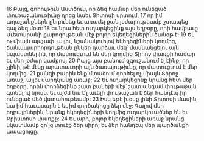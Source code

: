 16 Բայց, գոհութիւն Աստծուն, որ ձեզ համար մեր ունեցած փութաջանութիւնը դրեց նաեւ Տիտոսի սրտում, 17 որ իմ աղաչանքներն ընդունեց եւ առաւել քան յօժարութեամբ շտապեց գալ ձեզ մօտ: 18 Եւ նրա հետ ուղարկեցինք այս եղբօրը, որի համբաւը Աւետարանի քարոզութեան մէջ բոլոր եկեղեցիներին ծանօթ է: 19 Եւ ոչ միայն այսչափ. այլեւ, նշանակուելով եկեղեցիների կողմից, ճանապարհորդութեան ընկեր դարձաւ մեզ՝ մասնակցելու այն նպաստներին, որ մատուցւում են մեր կողմից Տիրոջ փառքի համար եւ մեր յօժար կամքով: 20 Բայց այս բանում զգուշանում էլ էինք, որ չլինի, թէ մէկը արատաւորի այն ծառայութիւնը, որ մատուցւում է մեր կողմից. 21 քանզի բարին ենք մտածում գործել ոչ միայն Տիրոջ առաջ, այլեւ մարդկանց առաջ: 22 Եւ ուղարկեցինք նրանց հետ մեր եղբօրը, որին փորձեցինք շատ բաների մէջ՝ շատ անգամ փութաջան գտնելով նրան. եւ այժմ նա է՛լ աւելի փութաջան է ձեր հանդէպ իր ունեցած մեծ վստահութեամբ: 23 Իսկ եթէ խօսք լինի Տիտոսի մասին, նա իմ հաւասարն է եւ իմ գործակիցը ձեր մէջ: Գալով մեր եղբայրներին, նրանք եկեղեցիների կողմից ուղարկուածներ են եւ Քրիստոսի փառքը: 24 Եւ արդ, բոլոր եկեղեցիների առաջ նրանց նկատմամբ ցո՛յց տուէք ձեր սիրոյ եւ ձեր հանդէպ մեր պարծանքի ապացոյցը:
